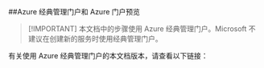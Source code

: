 <!-- not suitable for mooncake-->

##Azure 经典管理门户和 Azure 门户预览

> [!IMPORTANT] 本文档中的步骤使用 Azure 经典管理门户。Microsoft 不建议在创建新的服务时使用经典管理门户。

有关使用 Azure 经典管理门户的本文档版本，请查看以下链接：
<!---HONumber=Mooncake_0530_2016-->